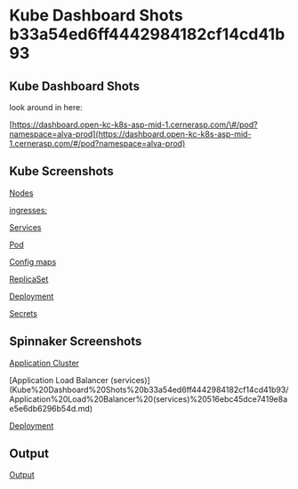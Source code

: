 # Kube Dashboard Shots b33a54ed6ff4442984182cf14cd41b93

## Kube Dashboard Shots

look around in here:

[https://dashboard.open-kc-k8s-asp-mid-1.cernerasp.com/\#/pod?namespace=alva-prod](https://dashboard.open-kc-k8s-asp-mid-1.cernerasp.com/#/pod?namespace=alva-prod)

## Kube Screenshots

[Nodes](Kubernetes%20and%20Docker%20-%20The%20Container%20Masterclass%20c0d50b427db0483ba561d344502dbb1e/Cerner%20Architecture%20458293a4551340cc830d77ff60e318c9/Kube%20Dashboard%20Shots%20b33a54ed6ff4442984182cf14cd41b93/Nodes%20d76d4ba0b0ba44da85b5d3ac195cef44.md)

[ingresses:](Kubernetes%20and%20Docker%20-%20The%20Container%20Masterclass%20c0d50b427db0483ba561d344502dbb1e/Cerner%20Architecture%20458293a4551340cc830d77ff60e318c9/Kube%20Dashboard%20Shots%20b33a54ed6ff4442984182cf14cd41b93/ingresses%201b89a66983284a4c879ea80b75c83ac1.md)

[Services](Kubernetes%20and%20Docker%20-%20The%20Container%20Masterclass%20c0d50b427db0483ba561d344502dbb1e/Cerner%20Architecture%20458293a4551340cc830d77ff60e318c9/Kube%20Dashboard%20Shots%20b33a54ed6ff4442984182cf14cd41b93/Services%209ec44d6b5b7747518084d1ed221a073d.md)

[Pod](Kubernetes%20and%20Docker%20-%20The%20Container%20Masterclass%20c0d50b427db0483ba561d344502dbb1e/Cerner%20Architecture%20458293a4551340cc830d77ff60e318c9/Kube%20Dashboard%20Shots%20b33a54ed6ff4442984182cf14cd41b93/Pod%20dc683b07b097496090ca7154951edbd1.md)

[Config maps](Kubernetes%20and%20Docker%20-%20The%20Container%20Masterclass%20c0d50b427db0483ba561d344502dbb1e/Cerner%20Architecture%20458293a4551340cc830d77ff60e318c9/Kube%20Dashboard%20Shots%20b33a54ed6ff4442984182cf14cd41b93/Config%20maps%20e27f681ed0864ba4bf27c99b757bf1a4.md)

[ReplicaSet](Kubernetes%20and%20Docker%20-%20The%20Container%20Masterclass%20c0d50b427db0483ba561d344502dbb1e/Cerner%20Architecture%20458293a4551340cc830d77ff60e318c9/Kube%20Dashboard%20Shots%20b33a54ed6ff4442984182cf14cd41b93/ReplicaSet%20f37801fc2139420cafeaf5fcdab14101.md)

[Deployment](Kubernetes%20and%20Docker%20-%20The%20Container%20Masterclass%20c0d50b427db0483ba561d344502dbb1e/Cerner%20Architecture%20458293a4551340cc830d77ff60e318c9/Kube%20Dashboard%20Shots%20b33a54ed6ff4442984182cf14cd41b93/Deployment%208f6026b05e434dc69a67984efba37d0d.md)

[Secrets](Kubernetes%20and%20Docker%20-%20The%20Container%20Masterclass%20c0d50b427db0483ba561d344502dbb1e/Cerner%20Architecture%20458293a4551340cc830d77ff60e318c9/Kube%20Dashboard%20Shots%20b33a54ed6ff4442984182cf14cd41b93/Secrets%202c0ea991fc5541b7950d80f9fefd9bd3.md)

## Spinnaker Screenshots

[Application Cluster](Kubernetes%20and%20Docker%20-%20The%20Container%20Masterclass%20c0d50b427db0483ba561d344502dbb1e/Cerner%20Architecture%20458293a4551340cc830d77ff60e318c9/Kube%20Dashboard%20Shots%20b33a54ed6ff4442984182cf14cd41b93/Application%20Cluster%20f5b09094483c4854b300b60cda0a5aea.md)

\[Application Load Balancer \(services\)\]\(Kube%20Dashboard%20Shots%20b33a54ed6ff4442984182cf14cd41b93/Application%20Load%20Balancer%20\(services\)%20516ebc45dce7419e8ae5e6db6296b54d.md\)

[Deployment](Kubernetes%20and%20Docker%20-%20The%20Container%20Masterclass%20c0d50b427db0483ba561d344502dbb1e/Cerner%20Architecture%20458293a4551340cc830d77ff60e318c9/Kube%20Dashboard%20Shots%20b33a54ed6ff4442984182cf14cd41b93/Deployment%20de33832b7ff14db8bff0cd35c8cc7bde.md)

## Output

[Output](Kubernetes%20and%20Docker%20-%20The%20Container%20Masterclass%20c0d50b427db0483ba561d344502dbb1e/Cerner%20Architecture%20458293a4551340cc830d77ff60e318c9/Kube%20Dashboard%20Shots%20b33a54ed6ff4442984182cf14cd41b93/Output%2091167ee53feb4417b0d38dba9b8e882a.md)

